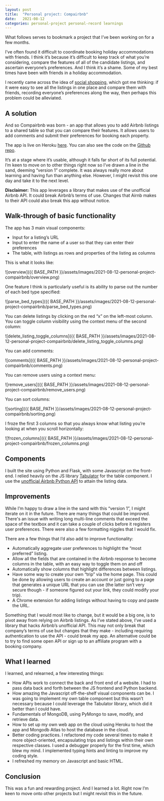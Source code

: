 ```yaml
---
layout: post
title:  "Personal project: Compairbnb"
date:   2021-08-12
categories: personal-project personal-record learnings
---
```


What follows serves to bookmark a project that I’ve been working on for a few months.

I’ve often found it difficult to coordinate booking holiday accommodations with friends. I think it’s because it’s difficult to keep track of what you’re considering, compare the features of all of the candidate listings, and ascertain everyone’s preferences. And I think it’s a shame. Some of my best times have been with friends in a holiday accommodation.

I recently came across the idea of [social shopping](https://en.wikipedia.org/wiki/Social_shopping), which got me thinking: if it were easy to see all the listings in one place and compare them with friends, recording everyone’s preferences along the way, then perhaps this problem could be alleviated.

## A solution

And so Compairbnb was born - an app that allows you to add Airbnb listings to a shared table so that you can compare their features. It allows users to add comments and submit their preferences for booking each property.

The app is live on Heroku [here](https://compairbnb.herokuapp.com/public). You can also see the code on the [Github repo](https://github.com/jbertscher/compairbnb/).

It’s at a stage where it’s usable, although it falls far short of its full potential. I’m keen to move on to other things right now so I’ve drawn a line in the sand, deeming “version 1” complete. It was always really more about learning and having fun than anything else. However, I might revisit this one day and take it to the next level.

**Disclaimer:** This app leverages a library that makes use of the unofficial Airbnb API. It could break Airbnb’s terms of use. Changes that Airnb makes to their API could also break this app without notice.

## Walk-through of basic functionality

The app has 3 main visual components:

- Input for a listing’s URL
- Input to enter the name of a user so that they can enter their preferences
- The table, with listings as rows and properties of the listing as columns

This is what it looks like:

![overview]({{ BASE_PATH }}/assets/images/2021-08-12-personal-project-compairbnb/overview.png)

One feature I think is particularly useful is its ability to parse out the number of each bed type specified:

![parse_bed_types]({{ BASE_PATH }}/assets/images/2021-08-12-personal-project-compairbnb/parse_bed_types.png)

You can delete listings by clicking on the red “x” on the left-most column. You can toggle column visibility using the context menu of the second column:

![delete_listing_toggle_columns]({{ BASE_PATH }}/assets/images/2021-08-12-personal-project-compairbnb/delete_listing_toggle_columns.png)

You can add comments:

![comments]({{ BASE_PATH }}/assets/images/2021-08-12-personal-project-compairbnb/comments.png)

You can remove users using a context menu:

![remove_users]({{ BASE_PATH }}/assets/images/2021-08-12-personal-project-compairbnb/remove_users.png)

You can sort columns:

![sorting]({{ BASE_PATH }}/assets/images/2021-08-12-personal-project-compairbnb/sorting.png)

I froze the first 3 columns so that you always know what listing you’re looking at when you scroll horizontally:

![frozen_columns]({{ BASE_PATH }}/assets/images/2021-08-12-personal-project-compairbnb/frozen_columns.png)

## Components

I built the site using Python and Flask, with some Javascript on the front-end. I relied heavily on the JS library [Tabulator](http://tabulator.info/) for the table component. I use the [unofficial Airbnb Python API](https://github.com/nderkach/airbnb-python) to attain the listing data.

## Improvements

While I’m happy to draw a line in the sand with this “version 1”, I might iterate on it in the future. There are many things that could be improved. There's an issue with writing long multi-line comments that exceed the space of the textbox and it can take a couple of clicks before it registers user preferences. There were also a few formatting niggles that I would fix.

There are a few things that I’d also add to improve functionality:

- Automatically aggregate user preferences to highlight the “most preferred” listing.
- Allow all the fields that are contained in the Airbnb response to become columns in the table, with an easy way to toggle them on and off
- Automatically show columns that highlight differences between listings.
- Have some way to create your own “trip” via the home page. This could be done by allowing users to create an account or just going to a page that generates a unique URL that you can use (the latter isn’t very secure though - if someone figured out your link, they could modify your trip).
- A Chrome extension for adding listings without having to copy and paste the URL.

Something that I would most like to change, but it would be a big one, is to pivot away from relying on Airbnb listings. As I’ve stated above, I’ve used a library that hacks Airbnb’s unofficial API. This may not only break that company’s terms of use but changes that they make - including requiring authentication to use the API - could break my app. An alternative could be to try to find some open API or sign up to an affiliate program with a booking company.

## What I learned

I learned, and relearned, a few interesting things:

- How APIs work to connect the back and front end of a website. I had to pass data back and forth between the JS frontend and Python backend.
- How amazing the Javascript off-the-shelf visual components can be. I was going to implement my own table component but this wasn’t necessary because I could leverage the Tabulator library, which did it better than I could have.
- Fundamentals of MongoDB, using PyMongo to save, modify, and retrieve data.
- How to set up my own web app on the cloud using Heroku to host the app and Mongodb Atlas to host the database in the cloud.
- Better coding practices. I refactored my code several times to make it more object-oriented, encapsulating trips and listings within their own respective classes. I used a debugger properly for the first time, which blew my mind. I implemented typing hints and linting to improve my coding style.
- I refreshed my memory on Javascript and basic HTML.

## Conclusion

This was a fun and rewarding project. And I learned a lot. Right now I’m keen to move onto other projects but I might revisit this in the future.
